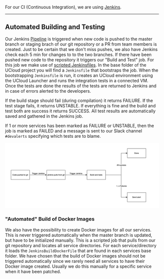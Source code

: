 For our CI (Continuous Integration), we are using [Jenkins](https://jenkins.io/).

---

## Automated Building and Testing

Our Jenkins [Pipeline](https://jenkins.io/doc/book/pipeline/) is triggered
when new code is pushed to the master branch or staging brach of our git 
repository or a PR from team members is created. Just to
be certain that we don't miss pushes, we also have Jenkins check each 5 min
for changes to to the two branches. If there have been pushed new code to the
repository it triggers our "Build and Test" job. For this job we make use of
[scripted Jenkinsfiles](https://jenkins.io/doc/book/pipeline/jenkinsfile/).
In the base folder of the UCloud project you will find a `Jenkinsfile` that
bootstraps the job. When the bootstrapping `Jenkinsfile` is run, it creates 
an UCloud environment using the UCloud Launcher and runs the integration tests
in a connected VM. Once the tests are done the results of the tests are returned
to Jenkins and in case of errors alerted to the developers.

If the build stage should fail (during compilation) it returns FAILURE. If the test stage fails,
it returns UNSTABLE. If everything is fine and the build and test both are
success it returns SUCCESS. All test results are automatically saved and
gathered in the Jenkins job. 

If 1 or more services has been marked as FAILURE or UNSTABLE, then the job is 
marked as FAILED and a message is sent to our Slack channel `#devalerts` 
specifying which tests are to blame.

![Jenkins Flow Chart](/backend/service-lib/wiki/JenkinsNonParallel.png)

### "Automated" Build of Docker Images

We also have the possibility to create Docker images for all our services.
This is never triggered automatically when the master branch is updated, but
have to be initialized manually. This is a scripted job that pulls from our
git repository and locates all service directories. For each
service/directory it loads the `JenkinsBuildDockerFile` that are found in
each services base folder. We have chosen that the build of Docker images
should not be triggered automatically since we rarely need all services to
have their Docker image created. Usually we do this manually for a specific
service when it have been patched.


